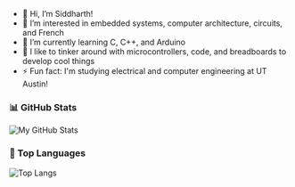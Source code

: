- 👋 Hi, I’m Siddharth!
- 👀 I’m interested in embedded systems, computer architecture, circuits, and French
- 🌱 I’m currently learning C, C++, and Arduino
- 💞️ I like to tinker around with microcontrollers, code, and breadboards to develop cool things
- ⚡ Fun fact: I'm studying electrical and computer engineering at UT Austin!

<!---
piz00kie-m0nster/piz00kie-m0nster is a ✨ special ✨ repository because its `README.md` (this file) appears on your GitHub profile.
You can click the Preview link to take a look at your changes.
--->

### 📊 GitHub Stats

![My GitHub Stats](https://github-readme-stats.vercel.app/api?username=siddharth-d44&show_icons=true&theme=gruvbox)

### 📘 Top Languages

![Top Langs](https://github-readme-stats.vercel.app/api/top-langs/?username=siddharth-d44&layout=compact)


